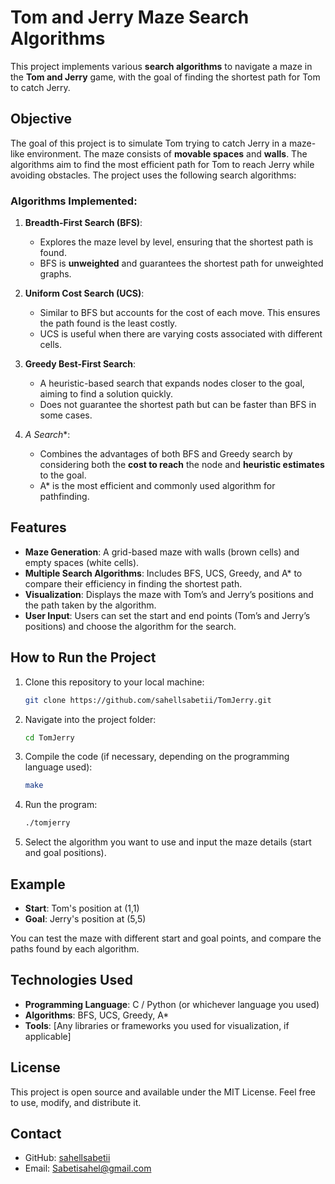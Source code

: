 # Tom and Jerry Maze Search Algorithms

This project implements various **search algorithms** to navigate a maze in the **Tom and Jerry** game, with the goal of finding the shortest path for Tom to catch Jerry.

## Objective

The goal of this project is to simulate Tom trying to catch Jerry in a maze-like environment. The maze consists of **movable spaces** and **walls**. The algorithms aim to find the most efficient path for Tom to reach Jerry while avoiding obstacles. The project uses the following search algorithms:

### **Algorithms Implemented:**

1. **Breadth-First Search (BFS)**:  
   - Explores the maze level by level, ensuring that the shortest path is found.
   - BFS is **unweighted** and guarantees the shortest path for unweighted graphs.

2. **Uniform Cost Search (UCS)**:  
   - Similar to BFS but accounts for the cost of each move. This ensures the path found is the least costly.
   - UCS is useful when there are varying costs associated with different cells.

3. **Greedy Best-First Search**:  
   - A heuristic-based search that expands nodes closer to the goal, aiming to find a solution quickly.
   - Does not guarantee the shortest path but can be faster than BFS in some cases.

4. **A* Search**:  
   - Combines the advantages of both BFS and Greedy search by considering both the **cost to reach** the node and **heuristic estimates** to the goal.
   - A* is the most efficient and commonly used algorithm for pathfinding.

## Features

- **Maze Generation**: A grid-based maze with walls (brown cells) and empty spaces (white cells).
- **Multiple Search Algorithms**: Includes BFS, UCS, Greedy, and A* to compare their efficiency in finding the shortest path.
- **Visualization**: Displays the maze with Tom’s and Jerry’s positions and the path taken by the algorithm.
- **User Input**: Users can set the start and end points (Tom’s and Jerry’s positions) and choose the algorithm for the search.

## How to Run the Project

1. Clone this repository to your local machine:
    ```bash
    git clone https://github.com/sahellsabetii/TomJerry.git
    ```

2. Navigate into the project folder:
    ```bash
    cd TomJerry
    ```

3. Compile the code (if necessary, depending on the programming language used):
    ```bash
    make
    ```

4. Run the program:
    ```bash
    ./tomjerry
    ```

5. Select the algorithm you want to use and input the maze details (start and goal positions).

## Example

- **Start**: Tom's position at (1,1)
- **Goal**: Jerry's position at (5,5)

You can test the maze with different start and goal points, and compare the paths found by each algorithm.

## Technologies Used

- **Programming Language**: C / Python (or whichever language you used)
- **Algorithms**: BFS, UCS, Greedy, A*
- **Tools**: [Any libraries or frameworks you used for visualization, if applicable]

## License

This project is open source and available under the MIT License. Feel free to use, modify, and distribute it.

## Contact

- GitHub: [sahellsabetii](https://github.com/sahellsabetii)
- Email: [Sabetisahel@gmail.com](mailto:Sabetisahel@gmail.com)
